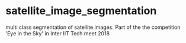# satellite_image_segmentation
multi class segmentation of satellite images. Part of the the competition 'Eye in the Sky' in Inter IIT Tech meet 2018
